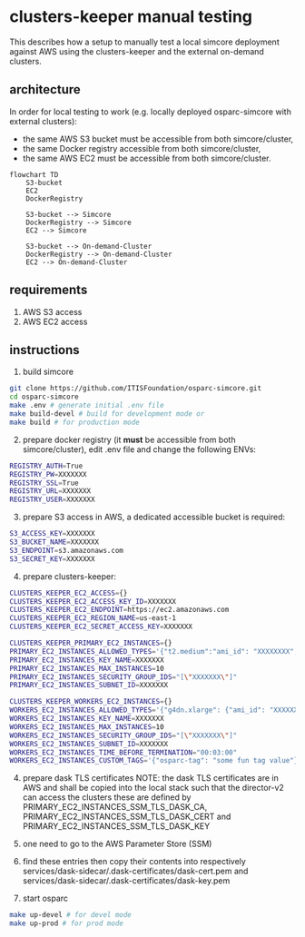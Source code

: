 # clusters-keeper manual testing

This describes how a setup to manually test a local simcore deployment against AWS using the clusters-keeper and the external on-demand clusters.

## architecture

In order for local testing to work (e.g. locally deployed osparc-simcore with external clusters):
- the same AWS S3 bucket must be accessible from both simcore/cluster,
- the same Docker registry accessible from both simcore/cluster,
- the same AWS EC2 must be accessible from both simcore/cluster.

```mermaid
flowchart TD
    S3-bucket
    EC2
    DockerRegistry

    S3-bucket --> Simcore
    DockerRegistry --> Simcore
    EC2 --> Simcore

    S3-bucket --> On-demand-Cluster
    DockerRegistry --> On-demand-Cluster
    EC2 --> On-demand-Cluster
```

## requirements
1. AWS S3 access
2. AWS EC2 access


## instructions

1. build simcore
```bash
git clone https://github.com/ITISFoundation/osparc-simcore.git
cd osparc-simcore
make .env # generate initial .env file
make build-devel # build for development mode or
make build # for production mode
```

2. prepare docker registry (it **must** be accessible from both simcore/cluster), edit .env file and change the following ENVs:
```bash
REGISTRY_AUTH=True
REGISTRY_PW=XXXXXXX
REGISTRY_SSL=True
REGISTRY_URL=XXXXXXX
REGISTRY_USER=XXXXXXX
```

3. prepare S3 access in AWS, a dedicated accessible bucket is required:
```bash
S3_ACCESS_KEY=XXXXXXX
S3_BUCKET_NAME=XXXXXXX
S3_ENDPOINT=s3.amazonaws.com
S3_SECRET_KEY=XXXXXXX
```

4. prepare clusters-keeper:
```bash
CLUSTERS_KEEPER_EC2_ACCESS={}
CLUSTERS_KEEPER_EC2_ACCESS_KEY_ID=XXXXXXX
CLUSTERS_KEEPER_EC2_ENDPOINT=https://ec2.amazonaws.com
CLUSTERS_KEEPER_EC2_REGION_NAME=us-east-1
CLUSTERS_KEEPER_EC2_SECRET_ACCESS_KEY=XXXXXXX

CLUSTERS_KEEPER_PRIMARY_EC2_INSTANCES={}
PRIMARY_EC2_INSTANCES_ALLOWED_TYPES='{"t2.medium":"ami_id": "XXXXXXXX", "custom_boot_scripts": ["whoami"]}}'
PRIMARY_EC2_INSTANCES_KEY_NAME=XXXXXXX
PRIMARY_EC2_INSTANCES_MAX_INSTANCES=10
PRIMARY_EC2_INSTANCES_SECURITY_GROUP_IDS="[\"XXXXXXX\"]"
PRIMARY_EC2_INSTANCES_SUBNET_ID=XXXXXXX

CLUSTERS_KEEPER_WORKERS_EC2_INSTANCES={}
WORKERS_EC2_INSTANCES_ALLOWED_TYPES='{"g4dn.xlarge": {"ami_id": "XXXXXXXX", "custom_boot_scripts": ["whoami"], "pre_pull_images": ["ubuntu:latest"]}}'
WORKERS_EC2_INSTANCES_KEY_NAME=XXXXXXX
WORKERS_EC2_INSTANCES_MAX_INSTANCES=10
WORKERS_EC2_INSTANCES_SECURITY_GROUP_IDS="[\"XXXXXXX\"]"
WORKERS_EC2_INSTANCES_SUBNET_ID=XXXXXXX
WORKERS_EC2_INSTANCES_TIME_BEFORE_TERMINATION="00:03:00"
WORKERS_EC2_INSTANCES_CUSTOM_TAGS='{"osparc-tag": "some fun tag value"}'
```

4. prepare dask TLS certificates
NOTE: the dask TLS certificates are in AWS and shall be copied into the local stack such that the director-v2 can access the clusters
these are defined by PRIMARY_EC2_INSTANCES_SSM_TLS_DASK_CA, PRIMARY_EC2_INSTANCES_SSM_TLS_DASK_CERT and PRIMARY_EC2_INSTANCES_SSM_TLS_DASK_KEY
  1. one need to go to the AWS Parameter Store (SSM)
  2. find these entries then copy their contents into respectively services/dask-sidecar/.dask-certificates/dask-cert.pem and services/dask-sidecar/.dask-certificates/dask-key.pem


5. start osparc
```bash
make up-devel # for devel mode
make up-prod # for prod mode
```
